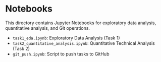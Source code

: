 # Notebooks
This directory contains Jupyter Notebooks for exploratory data analysis, quantitative analysis, and Git operations.

- `task1_eda.ipynb`: Exploratory Data Analysis (Task 1)
- `task2_quantitative_analysis.ipynb`: Quantitative Technical Analysis (Task 2)
- `git_push.ipynb`: Script to push tasks to GitHub
